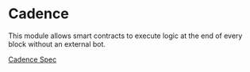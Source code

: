 # Cadence

This module allows smart contracts to execute logic at the end of every block without an external bot.

[Cadence Spec](./spec/README.md)
